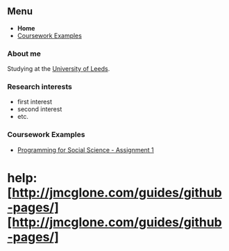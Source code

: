 ## Menu
- **Home**
- [Coursework Examples](https://lena-kilian.github.io/GEOG5995M_CW1/GEOG5995M_CW1.html)

### About me

Studying at the [University of Leeds](https://www.leeds.ac.uk).

### Research interests
- first interest
- second interest
- etc. 

### Coursework Examples
- [Programming for Social Science - Assignment 1](GEOG5995M_CW1/GEOG5995M_CW1.md)


# help: [http://jmcglone.com/guides/github-pages/][http://jmcglone.com/guides/github-pages/]

